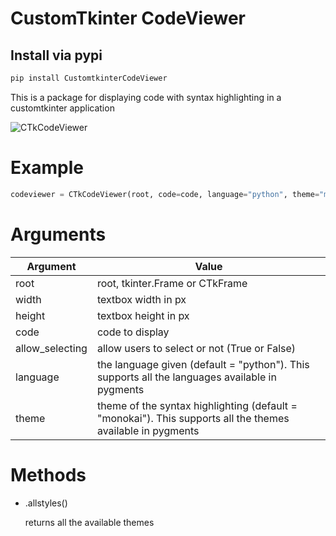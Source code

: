 # CustomTkinter CodeViewer

## Install via pypi
```zsh
pip install CustomtkinterCodeViewer
```

This is a package for displaying code with syntax highlighting in a customtkinter application

![CTkCodeViewer](https://github.com/rigvedmaanas/CustomTkinterCodeViewer/assets/77579661/725c765f-b01e-4da4-b0ba-e0f6a441854d)


# Example

```python
codeviewer = CTkCodeViewer(root, code=code, language="python", theme="monokai")
```

# Arguments
| Argument | Value |
|---------|-------|
| root | root, tkinter.Frame or CTkFrame |
| width | textbox width in px |
| height | textbox height in px |
| code | code to display |
| allow_selecting | allow users to select or not (True or False)|
| language | the language given (default = "python"). This supports all the languages available in pygments|
| theme | theme of the syntax highlighting (default = "monokai"). This supports all the themes available in pygments|

# Methods
- .allstyles()
  
  returns all the available themes


